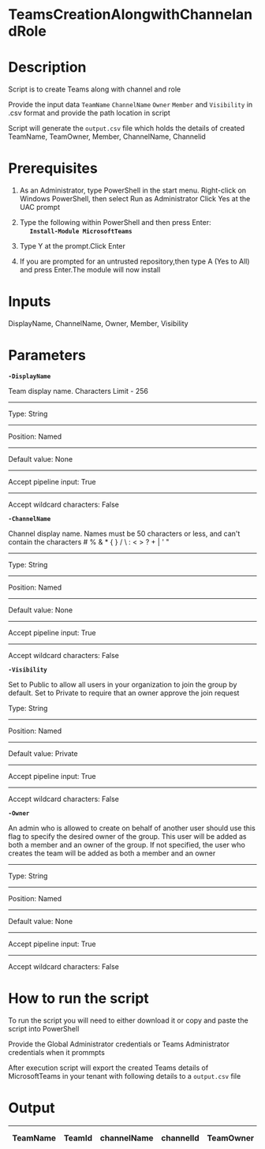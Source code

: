 # TeamsCreationAlongwithChannelandRole

# Description

Script is to create Teams along with channel and role

Provide the input data `TeamName` `ChannelName` `Owner` `Member` and `Visibility` in .csv format and provide the path location in script

Script will generate the `output.csv` file which holds the details of created TeamName, TeamOwner, Member, ChannelName, Channelid

# Prerequisites

1. As an Administrator, type PowerShell in the start menu. Right-click on Windows PowerShell, then select Run as Administrator
Click Yes at the UAC prompt

2. Type the following within PowerShell and then press Enter:\
&nbsp;&nbsp;&nbsp;&nbsp;&nbsp;**`Install-Module MicrosoftTeams`**
  
3. Type Y at the prompt.Click Enter

4. If you are prompted for an untrusted repository,then type A (Yes to All) and press Enter.The module will now install

# Inputs

  DisplayName, ChannelName, Owner, Member, Visibility
  
# Parameters

**`-DisplayName`**

Team display name. Characters Limit - 256
* * *
Type:	String
* * *
Position:	Named
* * *
Default value:	None
* * *
Accept pipeline input:	True
* * *
Accept wildcard characters:	False

**`-ChannelName`**

Channel display name. Names must be 50 characters or less, and can't contain the characters # % & * { } / \ : < > ? + | ' "
- - -
Type:	String
- - -
Position:	Named
- - -
Default value:	None
- - -
Accept pipeline input:	True
 - -  -
Accept wildcard characters:	False


**`-Visibility`**

Set to Public to allow all users in your organization to join the group by default. Set to Private to require that an owner approve the join request

Type:	String
* * *
Position:	Named
* * *
Default value:	Private
* * *
Accept pipeline input:	True
* * *
Accept wildcard characters:	False

**`-Owner`**

An admin who is allowed to create on behalf of another user should use this flag to specify the desired owner of the group. This user will be added as both a member and an owner of the group. If not specified, the user who creates the team will be added as both a member and an owner
* * *
Type:	String
* * *
Position:	Named
* * *
Default value:	None
* * *
Accept pipeline input:	True
* * *
Accept wildcard characters:	False

# How to run the script

To run the script you will need to either download it or copy and paste the script into PowerShell

Provide the Global Administrator credentials or Teams Administrator credentials when it prommpts

After execution script will export the created Teams details of MicrosoftTeams in your tenant with following details to a `output.csv` file

# Output

| TeamName |TeamId | channelName |channelId |TeamOwner | Team Member |
|----------|-------|-------------|----------|----------|-------------|
